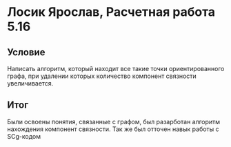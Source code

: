 # Лосик Ярослав, Расчетная работа 5.16

## Условие

Написать алгоритм, который находит все такие точки ориентированного графа, при удалении которых количество компонент связности увеличивается.

##

## Итог

Были освоены понятия, связанные с графом, был разарботан алгоритм нахождения компонент связности. Так же был отточен навык работы с SCg-кодом
